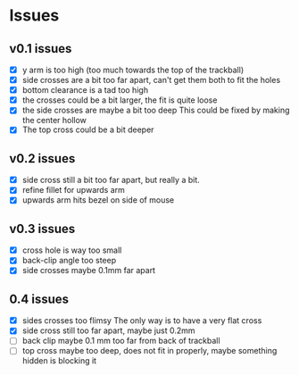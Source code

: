Issues
======

v0.1 issues
-----------
* [x] y arm is too high (too much towards the top of the trackball)
* [x] side crosses are a bit too far apart, can't get them both to fit the holes
* [x] bottom clearance is a tad too high
* [x] the crosses could be a bit larger, the fit is quite loose
* [x] the side crosses are maybe a bit too deep 
      This could be fixed by making the center hollow
* [x] The top cross could be a bit deeper

v0.2 issues
-----------
* [x] side cross still a bit too far apart, but really a bit.
* [x] refine fillet for upwards arm
* [x] upwards arm hits bezel on side of mouse

v0.3 issues
-----------
* [x] cross hole is way too small
* [x] back-clip angle too steep
* [x] side crosses maybe 0.1mm far apart

0.4 issues
----------
- [x] sides crosses too flimsy
      The only way is to have a very flat cross
- [x] side cross still too far apart, maybe just 0.2mm
- [ ] back clip maybe 0.1 mm too far from back of trackball
- [ ] top cross maybe too deep, does not fit in properly, maybe something hidden
      is blocking it
